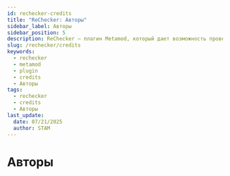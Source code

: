 ```yaml
---
id: rechecker-credits
title: "ReChecker: Авторы"
sidebar_label: Авторы
sidebar_position: 5
description: ReChecker — плагин Metamod, который дает возможность проверять клиентские файлы по их имени и md5-хешу.
slug: /rechecker/credits
keywords:
  - rechecker
  - metamod
  - plugin
  - credits
  - Авторы
tags:
  - rechecker
  - credits
  - Авторы
last_update:
  date: 07/21/2025
  author: STAM
---
```


# Авторы
